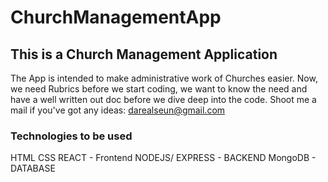 # ChurchManagementApp
## This is a Church Management Application
The App is intended to make administrative work of Churches easier.
Now, we need Rubrics before we start coding, we want to know the need and have a well written out doc before we dive deep into the code.
Shoot me a mail if you've got any ideas: darealseun@gmail.com
### Technologies to be used
HTML
CSS
REACT - Frontend
NODEJS/ EXPRESS - BACKEND
MongoDB - DATABASE
